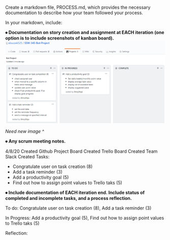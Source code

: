 Create a markdown file, PROCESS.md, which provides the necessary documentation to describe how your team followed your process.


In your markdown, include:

**⦁	Documentation on story creation and assignment at EACH iteration (one option is to include screenshots of kanban board).**
![Kanban Board 04/08/20](https://github.com/ebuczek525/SSW-345-Bot-Project/blob/master/345_bot_board.PNG)

*Need new image ^*

**⦁	Any scrum meeting notes.**

4/8/20
Created Github Project Board
Created Trello Board
Created Team Slack
Created Tasks:
  - Congratulate user on task creation (8) 
  - Add a task reminder (3)
  - Add a productivity goal (5) 
  - Find out how to assign point values to Trello taks (5)


**⦁	Include documentation of EACH iteration end. Include status of completed and incomplete tasks, and a process reflection.**

To do: Congratulate user on task creation (8), Add a task reminder (3)

In Progress: Add a productivity goal (5), Find out how to assign point values to Trello taks (5)

Reflection:
